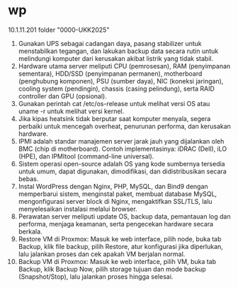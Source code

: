 # wp

10.1.11.201 folder "0000-UKK2025"

1.	Gunakan UPS sebagai cadangan daya, pasang stabilizer untuk menstabilkan tegangan, dan lakukan backup data secara rutin untuk melindungi komputer dari kerusakan akibat listrik yang tidak stabil.
2.	Hardware utama server meliputi CPU (pemrosesan), RAM (penyimpanan sementara), HDD/SSD (penyimpanan permanen), motherboard (penghubung komponen), PSU (sumber daya), NIC (koneksi jaringan), cooling system (pendingin), chassis (casing pelindung), serta RAID controller dan GPU (opsional).
3.	Gunakan perintah cat /etc/os-release untuk melihat versi OS atau uname -r untuk melihat versi kernel.
4.	Jika kipas heatsink tidak berputar saat komputer menyala, segera perbaiki untuk mencegah overheat, penurunan performa, dan kerusakan hardware.
5.	IPMI adalah standar manajemen server jarak jauh yang dijalankan oleh BMC (chip di motherboard). Contoh implementasinya: iDRAC (Dell), iLO (HPE), dan IPMItool (command-line universal).
6.	Sistem operasi open-source adalah OS yang kode sumbernya tersedia untuk umum, dapat digunakan, dimodifikasi, dan didistribusikan secara bebas.
7.	Instal WordPress dengan Nginx, PHP, MySQL, dan Bind9 dengan memperbarui sistem, menginstal paket, membuat database MySQL, mengonfigurasi server block di Nginx, mengaktifkan SSL/TLS, lalu menyelesaikan instalasi melalui browser.
8.	Perawatan server meliputi update OS, backup data, pemantauan log dan performa, menjaga keamanan, serta pengecekan hardware secara berkala.
9.	Restore VM di Proxmox: Masuk ke web interface, pilih node, buka tab Backup, klik file backup, pilih Restore, atur konfigurasi jika diperlukan, lalu jalankan proses dan cek apakah VM berjalan normal.
10.	Backup VM di Proxmox: Masuk ke web interface, pilih VM, buka tab Backup, klik Backup Now, pilih storage tujuan dan mode backup (Snapshot/Stop), lalu jalankan proses hingga selesai.
